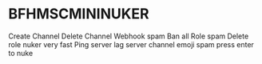 # BFHMSCMININUKER
Create Channel Delete Channel Webhook spam Ban all Role spam Delete role nuker very fast Ping server lag server channel emoji spam press enter to nuke
